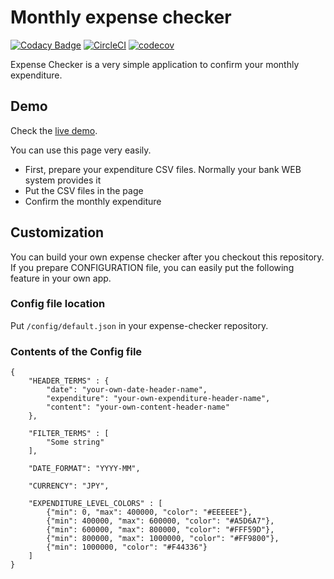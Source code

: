 # Monthly expense checker

[![Codacy Badge](https://api.codacy.com/project/badge/Grade/f5f2c79178404839b58bcf40ba737777)](https://app.codacy.com/app/syusyu/expense-checker?utm_source=github.com&utm_medium=referral&utm_content=syusyu/expense-checker&utm_campaign=Badge_Grade_Dashboard)
[![CircleCI](https://circleci.com/gh/syusyu/expense-checker/tree/master.svg?style=svg)](https://circleci.com/gh/syusyu/expense-checker/tree/master)
[![codecov](https://codecov.io/gh/syusyu/expense-checker/branch/master/graph/badge.svg)](https://codecov.io/gh/syusyu/expense-checker)

Expense Checker is a very simple application to confirm your monthly expenditure.


## Demo
Check the [live demo](http://sum-monthly-expense.s3-ap-northeast-1.amazonaws.com/index.html).

You can use this page very easily.
- First, prepare your expenditure CSV files. Normally your bank WEB system provides it
- Put the CSV files in the page
- Confirm the monthly expenditure


## Customization
You can build your own expense checker after you checkout this repository.
If you prepare CONFIGURATION file, you can easily put the following feature in your own app.

### Config file location
Put `/config/default.json` in your expense-checker repository.

### Contents of the Config file
```
{
    "HEADER_TERMS" : {
        "date": "your-own-date-header-name",
        "expenditure": "your-own-expenditure-header-name",
        "content": "your-own-content-header-name"
    },

    "FILTER_TERMS" : [
        "Some string"
    ],

    "DATE_FORMAT": "YYYY-MM",

    "CURRENCY": "JPY",

    "EXPENDITURE_LEVEL_COLORS" : [
        {"min": 0, "max": 400000, "color": "#EEEEEE"},
        {"min": 400000, "max": 600000, "color": "#A5D6A7"},
        {"min": 600000, "max": 800000, "color": "#FFF59D"},
        {"min": 800000, "max": 1000000, "color": "#FF9800"},
        {"min": 1000000, "color": "#F44336"}
    ]
}
```


